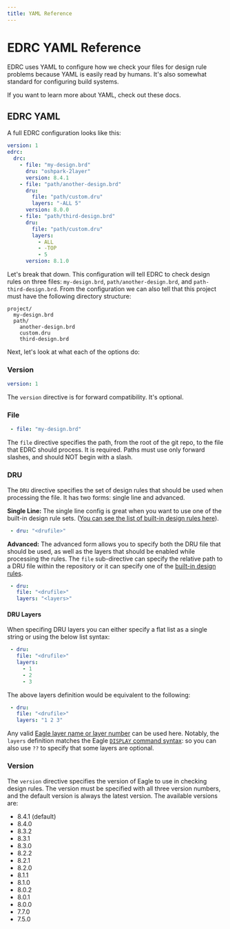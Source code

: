 ```yaml
---
title: YAML Reference
---
```


# EDRC YAML Reference
EDRC uses YAML to configure how we check your files for design rule problems because YAML is easily read by humans. It's also somewhat standard for configuring build systems.

If you want to learn more about YAML, check out these docs.

## EDRC YAML
A full EDRC configuration looks like this:

```yaml
version: 1
edrc:
  drc:
    - file: "my-design.brd"
      dru: "oshpark-2layer"
	  version: 8.4.1
	- file: "path/another-design.brd"
	  dru:
	    file: "path/custom.dru"
	    layers: "-ALL 5"
	  version: 8.0.0
	- file: "path/third-design.brd"
	  dru:
	    file: "path/custom.dru"
	    layers:
		  - ALL
		  - -TOP
		  - 5
	  version: 8.1.0
```

Let's break that down. This configuration will tell EDRC to check design rules on three files: `my-design.brd`, `path/another-design.brd`, and `path-third-design.brd`. From the configuration we can also tell that this project must have the following directory structure:

```
project/
  my-design.brd
  path/
    another-design.brd
	custom.dru
	third-design.brd
```

Next, let's look at what each of the options do:

### Version
```yaml
version: 1
```
The `version` directive is for forward compatibility. It's optional.

### File
```yaml
 - file: "my-design.brd"
```
The `file` directive specifies the path, from the root of the git repo, to the file that EDRC should process. It is required. Paths must use only forward slashes, and should NOT begin with a slash.

### DRU
The `DRU` directive specifies the set of design rules that should be used when processing the file. It has two forms: single line and advanced.

**Single Line:** The single line config is great when you want to use one of the built-in design rule sets. ([You can see the list of built-in design rules here](/reference/design-rules-list)).
```yaml
 - dru: "<drufile>"
```

**Advanced:** The advanced form allows you to specify both the DRU file that should be used, as well as the layers that should be enabled while processing the rules. The `file` sub-directive can specify the relative path to a DRU file within the repository or it can specify one of the [built-in design rules](/reference/design-rules-list).
```yaml
 - dru:
   file: "<drufile>"
   layers: "<layers>"
```

#### DRU Layers
When specifing DRU layers you can either specify a flat list as a single string or using the below list syntax:
```yaml
 - dru:
   file: "<drufile>"
   layers:
     - 1
	 - 2
	 - 3
```

The above layers definition would be equivalent to the following:
```yaml
 - dru:
   file: "<drufile>"
   layers: "1 2 3"
```

Any valid [Eagle layer name or layer number](http://web.mit.edu/xavid/arch/i386_rhel4/help/56.htm) can be used here. Notably, the `layers` definition matches the Eagle [`DISPLAY` command syntax](http://web.mit.edu/xavid/arch/i386_rhel4/help/41.htm): so you can also use `??` to specify that some layers are optional.

### Version
The `version` directive specifies the version of Eagle to use in checking design rules. The version must be specified with all three version numbers, and the default version is always the latest version. The available versions are:

 - 8.4.1 (default)
 - 8.4.0
 - 8.3.2
 - 8.3.1
 - 8.3.0
 - 8.2.2
 - 8.2.1
 - 8.2.0
 - 8.1.1
 - 8.1.0
 - 8.0.2
 - 8.0.1
 - 8.0.0
 - 7.7.0
 - 7.5.0
